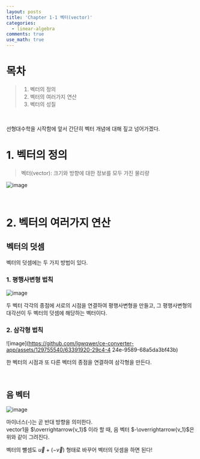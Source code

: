 ```yaml
---
layout: posts
title: 'Chapter 1-1 벡터(vector)'
categories:
  - linear-algebra
comments: true
use_math: true
---
```

# 목차
  > 1. 벡터의 정의
  > 2. 벡터의 여러가지 연산
  > 3. 벡터의 성질

<br>

선형대수학을 시작함에 앞서 간단히 벡터 개념에 대해 짚고 넘어가겠다. 

# 1. 벡터의 정의

> 벡터(vector): 크기와 방향에 대한 정보를 모두 가진 물리량

![image](https://github.com/lgwqwer/ce-converter-app/assets/129755540/c1eb16ff-d53b-407c-99c2-92d494b26ff4)

<br>

# 2. 벡터의 여러가지 연산

## 벡터의 덧셈
벡터의 덧셈에는 두 가지 방법이 있다.

### 1. 평행사변형 법칙

![image](https://github.com/lgwqwer/ce-converter-app/assets/129755540/592bae40-c135-4889-bc3f-53a3bfd63cee)

두 벡터 각각의 종점에 서로의 시점을 연결하여 평행사변형을 만들고, 그 평행사변형의 대각선이 두 벡터의 덧셈에 해당하는 벡터이다.

### 2. 삼각형 법칙

![image](https://github.com/lgwqwer/ce-converter-app/assets/129755540/63391920-29c4-4 24e-9589-68a5da3bf43b)

한 벡터의 시점과 또 다른 벡터의 종점을 연결하여
삼각형을 만든다.

<br>

## 음 벡터
![image](https://github.com/lgwqwer/ce-converter-app/assets/129755540/d7bad76b-1dcd-404c-bdc3-fea9ba543e29)

마이너스(-)는 곧 반대 방향을 의미한다.   
vector1을 $\overrightarrow{v_1}$ 이라 할 때, 음 벡터 $-\overrightarrow{v_1}$은 위와 같이 그려진다. 

벡터의 뺼셈도 $\overrightarrow{u} + (-\overrightarrow{v})$ 형태로 바꾸어 벡터의 덧셈을 하면 된다!


